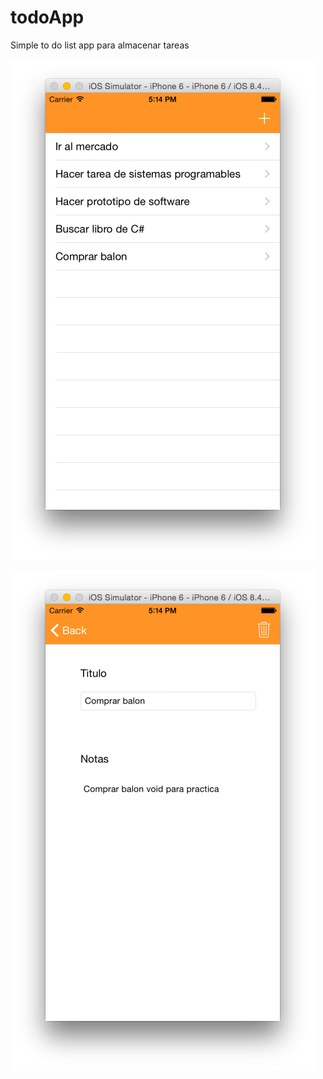 # todoApp

Simple to do list app para almacenar tareas

![image](screenshots/captura1.png)

![image](screenshots/captura2.png)
